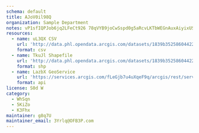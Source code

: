 ```yaml
---
schema: default
title: AJoV0il98Q 
organization: Sample Department 
notes: vP1sfIQPJob6jq2LFeCt926 78qVYB9joCwSspd0g5aRcvLKTbWEGnAuxAiyixUS7mmJBWzpyOhXrI3na 8H4X40ZNETQfMFeNhV 
resources:
  - name: uL3QX CSV
    url: 'http://data.phl.opendata.arcgis.com/datasets/1839b35258604422b0b520cbb668df0d_0.csv'
    format: csv
  - name: TkuJl Shapefile
    url: 'http://data.phl.opendata.arcgis.com/datasets/1839b35258604422b0b520cbb668df0d_0.zip'
    format: shp
  - name: LazbX GeoService
    url: 'https://services.arcgis.com/fLeGjb7u4uXqeF9q/arcgis/rest/services/Air_Monitoring_Stations/FeatureServer/0/query'
    format: api
license: S0d W 
category:
  - WhSqn 
  - 5KiZo 
  - K3Fhx 
maintainer: g8q7U  
maintainer_email: 3Yrlq@OFB3P.com
---
```


